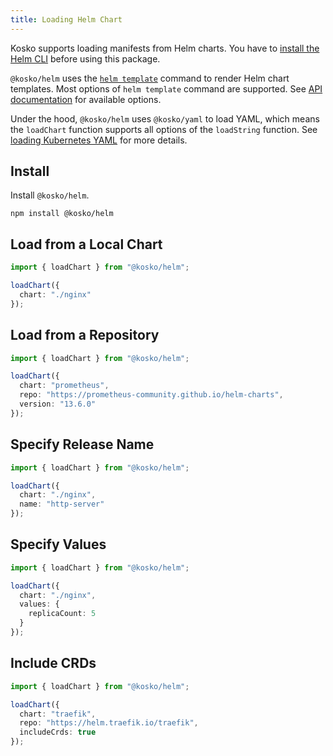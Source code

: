 ```yaml
---
title: Loading Helm Chart
---
```


Kosko supports loading manifests from Helm charts. You have to [install the Helm CLI](https://helm.sh/docs/intro/install/) before using this package.

`@kosko/helm` uses the [`helm template`](https://helm.sh/docs/helm/helm_template/) command to render Helm chart templates. Most options of `helm template` command are supported. See [API documentation](api/helm.md) for available options.

Under the hood, `@kosko/helm` uses `@kosko/yaml` to load YAML, which means the `loadChart` function supports all options of the `loadString` function. See [loading Kubernetes YAML](loading-kubernetes-yaml.md) for more details.

## Install

Install `@kosko/helm`.

```shell
npm install @kosko/helm
```

## Load from a Local Chart

```ts ts2js
import { loadChart } from "@kosko/helm";

loadChart({
  chart: "./nginx"
});
```

## Load from a Repository

```ts ts2js
import { loadChart } from "@kosko/helm";

loadChart({
  chart: "prometheus",
  repo: "https://prometheus-community.github.io/helm-charts",
  version: "13.6.0"
});
```

## Specify Release Name

```ts ts2js
import { loadChart } from "@kosko/helm";

loadChart({
  chart: "./nginx",
  name: "http-server"
});
```

## Specify Values

```ts ts2js
import { loadChart } from "@kosko/helm";

loadChart({
  chart: "./nginx",
  values: {
    replicaCount: 5
  }
});
```

## Include CRDs

```ts ts2js
import { loadChart } from "@kosko/helm";

loadChart({
  chart: "traefik",
  repo: "https://helm.traefik.io/traefik",
  includeCrds: true
});
```
